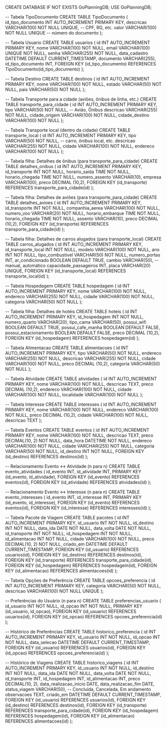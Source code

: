 CREATE DATABASE IF NOT EXISTS GoPlanningDB;
USE GoPlanningDB;

-- Tabela TipoDocumento
CREATE TABLE TipoDocumento (
    id_tipo_documento INT AUTO_INCREMENT PRIMARY KEY,
    descricao VARCHAR(100) NOT NULL UNIQUE, -- CPF, RG, etc.
    valor VARCHAR(100) NOT NULL UNIQUE      -- número do documento
);

-- Tabela Usuario
CREATE TABLE usuarios (
    id INT AUTO_INCREMENT PRIMARY KEY,
    nome VARCHAR(100) NOT NULL,
    email VARCHAR(100) UNIQUE NOT NULL,
    senha VARCHAR(255) NOT NULL,
    data_cadastro DATETIME DEFAULT CURRENT_TIMESTAMP,
    documento VARCHAR(255),
    id_tipo_documento INT,
    FOREIGN KEY (id_tipo_documento) REFERENCES TipoDocumento(id_tipo_documento)
);

-- Tabela Destino
CREATE TABLE destinos (
    id INT AUTO_INCREMENT PRIMARY KEY,
    nome VARCHAR(100) NOT NULL,
    estado VARCHAR(50) NOT NULL,
    pais VARCHAR(50) NOT NULL
);

-- Tabela Transporte para a cidade (aviões, ônibus de linha, etc.)
CREATE TABLE transporte_para_cidade (
    id INT AUTO_INCREMENT PRIMARY KEY,
    tipo VARCHAR(50) NOT NULL, -- Avião, Ônibus
    descricao VARCHAR(255) NOT NULL,
    cidade_origem VARCHAR(100) NOT NULL,
    cidade_destino VARCHAR(100) NOT NULL
);

-- Tabela Transporte local (dentro da cidade)
CREATE TABLE transporte_local (
    id INT AUTO_INCREMENT PRIMARY KEY,
    tipo VARCHAR(50) NOT NULL, -- carro, ônibus local, etc.
    descricao VARCHAR(255) NOT NULL,
    cidade VARCHAR(100) NOT NULL,
    endereco VARCHAR(100) NOT NULL
);

-- Tabela filha: Detalhes de ônibus (para transporte_para_cidade)
CREATE TABLE detalhes_onibus (
    id INT AUTO_INCREMENT PRIMARY KEY,
    id_transporte INT NOT NULL,
    horario_saida TIME NOT NULL,
    horario_chegada TIME NOT NULL,
    numero_assento VARCHAR(10),
    empresa VARCHAR(100),
	preco DECIMAL (10,2),
    FOREIGN KEY (id_transporte) REFERENCES transporte_para_cidade(id)
);

-- Tabela filha: Detalhes de aviões (para transporte_para_cidade)
CREATE TABLE detalhes_avioes (
    id INT AUTO_INCREMENT PRIMARY KEY,
    id_transporte INT NOT NULL,
    companhia_aerea VARCHAR(100) NOT NULL,
    numero_voo VARCHAR(20) NOT NULL,
    horario_embarque TIME NOT NULL,
    horario_chegada TIME NOT NULL,
    assento VARCHAR(10),
	preco DECIMAL (10,2),
    FOREIGN KEY (id_transporte) REFERENCES transporte_para_cidade(id)
);

-- Tabela filha: Detalhes de carros alugados (para transporte_local)
CREATE TABLE carros_alugados (
    id INT AUTO_INCREMENT PRIMARY KEY,
    id_transporte_local INT NOT NULL,
    modelo VARCHAR(100) NOT NULL,
    ano INT NOT NULL,
    tipo_combustivel VARCHAR(50) NOT NULL,
    numero_portas INT,
    ar_condicionado BOOLEAN DEFAULT TRUE,
    cambio VARCHAR(50), -- manual, automático
    capacidade_passageiros INT,
    placa VARCHAR(20) UNIQUE,
    FOREIGN KEY (id_transporte_local) REFERENCES transporte_local(id)
);

-- Tabela Hospedagem
CREATE TABLE hospedagem (
    id INT AUTO_INCREMENT PRIMARY KEY,
    nome VARCHAR(100) NOT NULL,
    endereco VARCHAR(255) NOT NULL,
    cidade VARCHAR(100) NOT NULL,
    categoria VARCHAR(50) NOT NULL
);

-- Tabela filha: Detalhes de hotéis
CREATE TABLE hoteis (
    id INT AUTO_INCREMENT PRIMARY KEY,
    id_hospedagem INT NOT NULL,
    numero_quarto VARCHAR(20),
    tipo_cama VARCHAR(50),
    possui_wifi BOOLEAN DEFAULT TRUE,
    possui_cafe_manha BOOLEAN DEFAULT FALSE,
    possui_estacionamento BOOLEAN DEFAULT FALSE,
	preco DECIMAL (10,2), 
    FOREIGN KEY (id_hospedagem) REFERENCES hospedagem(id)
);

-- Tabela Alimentacao
CREATE TABLE alimentacoes (
    id INT AUTO_INCREMENT PRIMARY KEY,
    tipo VARCHAR(50) NOT NULL,
    endereco VARCHAR(255) NOT NULL,
    descricao VARCHAR(255) NOT NULL,
    cidade VARCHAR(100) NOT NULL,
	preco DECIMAL (10,2),
    categoria VARCHAR(50) NOT NULL
);

-- Tabela Atividade
CREATE TABLE atividades (
    id INT AUTO_INCREMENT PRIMARY KEY,
    nome VARCHAR(100) NOT NULL,
    descricao TEXT,
    preco DECIMAL (10,2),
    endereco VARCHAR(100) NOT NULL,
    cidade VARCHAR(100) NOT NULL,
    localidade VARCHAR(100) NOT NULL
);

-- Tabela Interesse
CREATE TABLE interesses (
    id INT AUTO_INCREMENT PRIMARY KEY,
    nome VARCHAR(100) NOT NULL,
    endereco VARCHAR(100) NOT NULL,
	preco DECIMAL (10,2),
    cidade VARCHAR(100) NOT NULL,
    descricao TEXT
);

-- Tabela Eventos
CREATE TABLE eventos (
    id INT AUTO_INCREMENT PRIMARY KEY,
    nome VARCHAR(100) NOT NULL,
    descricao TEXT,
    preco DECIMAL(10, 2) NOT NULL,
    data_hora DATETIME NOT NULL,
    endereco VARCHAR(100) NOT NULL,
    cidade VARCHAR(255) NOT NULL,
    categoria VARCHAR(50) NOT NULL,
    id_destino INT NOT NULL,
    FOREIGN KEY (id_destino) REFERENCES destinos(id)
);

-- Relacionamento Evento <-> Atividade (n para n)
CREATE TABLE evento_atividades (
    id_evento INT,
    id_atividade INT,
    PRIMARY KEY (id_evento, id_atividade),
    FOREIGN KEY (id_evento) REFERENCES eventos(id),
    FOREIGN KEY (id_atividade) REFERENCES atividades(id)
);

-- Relacionamento Evento <-> Interesse (n para n)
CREATE TABLE evento_interesses (
    id_evento INT,
    id_interesse INT,
    PRIMARY KEY (id_evento, id_interesse),
    FOREIGN KEY (id_evento) REFERENCES eventos(id),
    FOREIGN KEY (id_interesse) REFERENCES interesses(id)
);

-- Tabela Pacote de Viagem
CREATE TABLE pacotes (
    id INT AUTO_INCREMENT PRIMARY KEY,
    id_usuario INT NOT NULL,
    id_destino INT NOT NULL,
    data_ida DATE NOT NULL,
    data_volta DATE NOT NULL,
    id_transporte INT NOT NULL,
    id_hospedagem INT NOT NULL,
    id_alimentacao INT NOT NULL,
    cidade VARCHAR(100) NOT NULL,
    preco DECIMAL(10, 2) NOT NULL,
    criado_em DATETIME DEFAULT CURRENT_TIMESTAMP,
    FOREIGN KEY (id_usuario) REFERENCES usuarios(id),
    FOREIGN KEY (id_destino) REFERENCES destinos(id),
    FOREIGN KEY (id_transporte) REFERENCES transporte_para_cidade(id),
    FOREIGN KEY (id_hospedagem) REFERENCES hospedagem(id),
    FOREIGN KEY (id_alimentacao) REFERENCES alimentacoes(id)
);

-- Tabela Opções de Preferência
CREATE TABLE opcoes_preferencia (
    id INT AUTO_INCREMENT PRIMARY KEY,
    categoria VARCHAR(50) NOT NULL,
    descricao VARCHAR(100) NOT NULL UNIQUE
);

-- Preferências do Usuário (n para n)
CREATE TABLE preferencias_usuario (
    id_usuario INT NOT NULL,
    id_opcao INT NOT NULL,
    PRIMARY KEY (id_usuario, id_opcao),
    FOREIGN KEY (id_usuario) REFERENCES usuarios(id),
    FOREIGN KEY (id_opcao) REFERENCES opcoes_preferencia(id)
);

-- Histórico de Preferências
CREATE TABLE historico_preferencia (
    id INT AUTO_INCREMENT PRIMARY KEY,
    id_usuario INT NOT NULL,
    id_opcao INT NOT NULL,
    data_selecao DATETIME DEFAULT CURRENT_TIMESTAMP,
    FOREIGN KEY (id_usuario) REFERENCES usuarios(id),
    FOREIGN KEY (id_opcao) REFERENCES opcoes_preferencia(id)
);

-- Histórico de Viagens
CREATE TABLE historico_viagens (
    id INT AUTO_INCREMENT PRIMARY KEY,
    id_usuario INT NOT NULL,
    id_destino INT NOT NULL,
    data_ida DATE NOT NULL,
    data_volta DATE NOT NULL,
    id_transporte INT,
    id_hospedagem INT,
    id_alimentacao INT,
    preco DECIMAL(10, 2),
    data_realizacao_inicio DATE,
    data_realizacao_fim DATE,
    status_viagem VARCHAR(50), -- Concluída, Cancelada, Em andamento
    observacoes TEXT,
    criado_em DATETIME DEFAULT CURRENT_TIMESTAMP,
    FOREIGN KEY (id_usuario) REFERENCES usuarios(id),
    FOREIGN KEY (id_destino) REFERENCES destinos(id),
    FOREIGN KEY (id_transporte) REFERENCES transporte_para_cidade(id),
    FOREIGN KEY (id_hospedagem) REFERENCES hospedagem(id),
    FOREIGN KEY (id_alimentacao) REFERENCES alimentacoes(id)
);